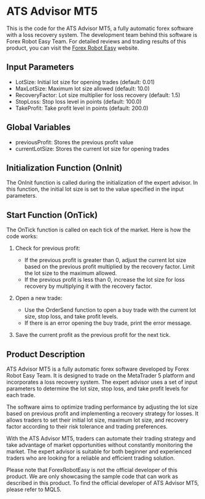 # ATS Advisor MT5

This is the code for the ATS Advisor MT5, a fully automatic forex software with a loss recovery system. The development team behind this software is Forex Robot Easy Team. For detailed reviews and trading results of this product, you can visit the [Forex Robot Easy](https://forexroboteasy.com/forex-robot-review/review-ats-advisor-mt5-fully-automatic-forex-software-with-loss-recovery-system/) website.

## Input Parameters

- LotSize: Initial lot size for opening trades (default: 0.01)
- MaxLotSize: Maximum lot size allowed (default: 10.0)
- RecoveryFactor: Lot size multiplier for loss recovery (default: 1.5)
- StopLoss: Stop loss level in points (default: 100.0)
- TakeProfit: Take profit level in points (default: 200.0)

## Global Variables

- previousProfit: Stores the previous profit value
- currentLotSize: Stores the current lot size for opening trades

## Initialization Function (OnInit)

The OnInit function is called during the initialization of the expert advisor. In this function, the initial lot size is set to the value specified in the input parameters.

## Start Function (OnTick)

The OnTick function is called on each tick of the market. Here is how the code works:

1. Check for previous profit:
   - If the previous profit is greater than 0, adjust the current lot size based on the previous profit multiplied by the recovery factor. Limit the lot size to the maximum allowed.
   - If the previous profit is less than 0, increase the lot size for loss recovery by multiplying it with the recovery factor.

2. Open a new trade:
   - Use the OrderSend function to open a buy trade with the current lot size, stop loss, and take profit levels.
   - If there is an error opening the buy trade, print the error message.

3. Save the current profit as the previous profit for the next tick.

## Product Description

ATS Advisor MT5 is a fully automatic forex software developed by Forex Robot Easy Team. It is designed to trade on the MetaTrader 5 platform and incorporates a loss recovery system. The expert advisor uses a set of input parameters to determine the lot size, stop loss, and take profit levels for each trade.

The software aims to optimize trading performance by adjusting the lot size based on previous profit and implementing a recovery strategy for losses. It allows traders to set their initial lot size, maximum lot size, and recovery factor according to their risk tolerance and trading preferences.

With the ATS Advisor MT5, traders can automate their trading strategy and take advantage of market opportunities without constantly monitoring the market. The expert advisor is suitable for both beginner and experienced traders who are looking for a reliable and efficient trading solution.

Please note that ForexRobotEasy is not the official developer of this product. We are only showcasing the sample code that can work as described in this product. To find the official developer of ATS Advisor MT5, please refer to MQL5.
